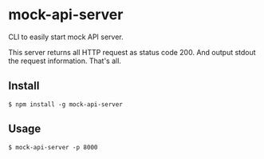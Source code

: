 # mock-api-server

CLI to easily start mock API server.

This server returns all HTTP request as status code 200.
And output stdout the request information. That's all.

## Install

```
$ npm install -g mock-api-server
```

## Usage

```
$ mock-api-server -p 8000
```
